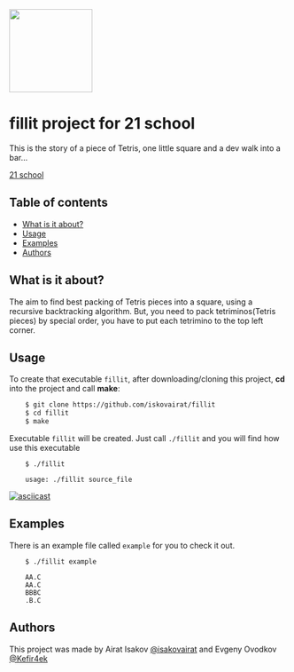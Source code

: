<img src="https://sun9-55.userapi.com/c845219/v845219416/75ef4/_KaBeafQd-s.jpg" width=150>

# fillit project for 21 school
This is the story of a piece of Tetris, one little square and a dev walk into a bar...

[21 school][21]

## Table of contents
* [What is it about?](#what-is-it-about)
* [Usage](#usage)
* [Examples](#examples)
* [Authors](#authors)

## What is it about?
The aim to find best packing of Tetris pieces into a square, using a recursive backtracking algorithm. But, you need to pack tetriminos(Tetris pieces) by special order, you have to put each tetrimino to the top left corner.
  
## Usage
To create that executable `fillit`, after downloading/cloning this project, **cd** into the project and call **make**:
```sh
    $ git clone https://github.com/iskovairat/fillit
    $ cd fillit
    $ make
```
Executable `fillit` will be created. Just call `./fillit` and you will find how use this executable 
```
    $ ./fillit

    usage: ./fillit source_file
```
[![asciicast](https://asciinema.org/a/6YPMiGvVZIMdudc8ZmhYGKAvh.svg)](https://asciinema.org/a/6YPMiGvVZIMdudc8ZmhYGKAvh)

## Examples
There is an example file called `example` for you to check it out.
```
    $ ./fillit example

    AA.C
    AA.C
    BBBC
    .B.C
```

## Authors
This project was made by Airat Isakov [@isakovairat](me) and Evgeny Ovodkov [@Kefir4ek](evgen)

[21]: https://21-school.ru/
[me]: https://github.com/isakovairat
[evgen]: https://github.com/Kefir4ek 
